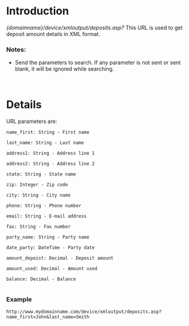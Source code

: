 # Introduction #

_{domainname}/device/xmloutput/deposits.asp?_
This URL is used to get deposit amount details in XML format.

### Notes: ###
  * Send the parameters to search. If any parameter is not sent or sent blank, it will be ignored while searching.

<br>

<h1>Details</h1>

URL parameters are:<br>
<pre><code>name_first: String - First name<br>
last_name: String - Last name<br>
address1: String - Address line 1<br>
address2: String - Address line 2<br>
state: String - State name<br>
zip: Integer - Zip code<br>
city: String - City name<br>
phone: String - Phone number<br>
email: String - E-mail address<br>
fax: String - Fax number<br>
party_name: String - Party name<br>
date_party: DateTime - Party date<br>
amount_depoist: Decimal - Deposit amount<br>
amount_used: Decimal - Amount used<br>
balance: Decimal - Balance<br>
</code></pre>

<h3>Example</h3>
<pre><code>http://www.mydomainname.com/device/xmloutput/deposits.asp?name_first=John&amp;last_name=Smith<br>
</code></pre>
